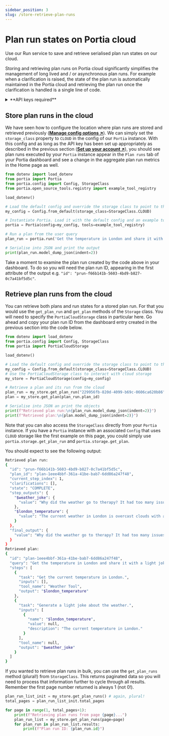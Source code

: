 ```yaml
---
sidebar_position: 3
slug: /store-retrieve-plan-runs
---
```


# Plan run states on Portia cloud
Use our Run service to save and retrieve serialised plan run states on our cloud.

Storing and retrieving plan runs on Portia cloud significantly simplifies the management of long lived and / or asynchronous plan runs. For example when a clarification is raised, the state of the plan run is automatically maintained in the Portia cloud and retrieving the plan run once the clarification is handled is a single line of code.


<details>
<summary>**API keys required**</summary>

We're assuming you already have a Portia API key from the dashboard and set it in your environment variables. If not please refer to the previous section and do that first (<a href="/setup-account" target="_blank">**Set up your account ↗**</a>).

We will use a simple GET endpoint from OpenWeatherMap in this section. Please sign up to obtain an API key from them (<a href="https://home.openweathermap.org/users/sign_in" target="_blank">**↗**</a>) and set it in the environment variable `OPENWEATHERMAP_API_KEY`.

</details>

## Store plan runs in the cloud
We have seen how to configure the location where plan runs are stored and retrieved previously (<a href="/manage-config" target="_blank">**Manage config options ↗**</a>). We can simply set the `storage_class` property to `CLOUD` in the config of our `Portia` instance. 
With this config and as long as the API key has been set up appropriately as described in the previous section (<a href="/setup-account" target="_blank">**Set up your account ↗**</a>), you should see plan runs executed by your `Portia` instance appear in the `Plan runs` tab of your Portia dashboard and see a change in the aggregate plan run metrics in the Home page as well.

```python title="main.py"
from dotenv import load_dotenv
from portia import Portia
from portia.config import Config, StorageClass
from portia.open_source_tools.registry import example_tool_registry

load_dotenv()

# Load the default config and override the storage class to point to the Portia cloud
my_config = Config.from_default(storage_class=StorageClass.CLOUD)

# Instantiate Portia. Load it with the default config and an example tool registry
portia = Portia(config=my_config, tools=example_tool_registry)

# Run a plan from the user query
plan_run = portia.run('Get the temperature in London and share it with a light joke')

# Serialise into JSON and print the output
print(plan_run.model_dump_json(indent=2))
```
Take a moment to examine the plan run created by the code above in your dashboard. To do so you will need the plan run ID, appearing in the first attribute of the output e.g. `"id": "prun-f66b141b-5603-4bd9-b827-0c7a41bf5d5c"`.

## Retrieve plan runs from the cloud

You can retrieve both plans and run states for a stored plan run. For that you would use the `get_plan_run` and `get_plan` methods of the `Storage` class. You will need to specify the `PortiaCloudStorage` class in particular here. Go ahead and copy your plan run ID from the dashboard entry created in the previous section into the code below.
```python title="main.py" skip=true
from dotenv import load_dotenv
from portia.config import Config, StorageClass
from portia import PortiaCloudStorage

load_dotenv()

# Load the default config and override the storage class to point to the Portia cloud
my_config = Config.from_default(storage_class=StorageClass.CLOUD)
# Use the PortiaCloudStorage class to interact with cloud storage
my_store = PortiaCloudStorage(config=my_config)

# Retrieve a plan and its run from the cloud
plan_run = my_store.get_plan_run("229956fb-820d-4099-b69c-0606ca620b86")
plan = my_store.get_plan(plan_run.plan_id)

# Serialise into JSON an print the objects
print(f"Retrieved plan run:\n{plan_run.model_dump_json(indent=2)}")
print(f"Retrieved plan:\n{plan.model_dump_json(indent=2)}")
```
Note that you can also access the `StorageClass` directly from your `Portia` instance. If you have a `Portia` instance with an associated `Config` that uses `CLOUD` storage like the first example on this page, you could simply use `portia.storage.get_plan_run` and `portia.storage.get_plan`.

You should expect to see the following output:
```bash
Retrieved plan run:
{
  "id": "prun-f66b141b-5603-4bd9-b827-0c7a41bf5d5c",
  "plan_id": "plan-1eee4bbf-361a-41be-bab7-6dd86a247f48",
  "current_step_index": 1,
  "clarifications": [],
  "state": "COMPLETE",
  "step_outputs": {
    "$weather_joke": {
      "value": "Why did the weather go to therapy? It had too many issues to cloud its mind!"
    },
    "$london_temperature": {
      "value": "The current weather in London is overcast clouds with a temperature of 0.91°C."
    }
  },
  "final_output": {
    "value": "Why did the weather go to therapy? It had too many issues to cloud its mind!"
  }
}
Retrieved plan:
{
  "id": "plan-1eee4bbf-361a-41be-bab7-6dd86a247f48",
  "query": "Get the temperature in London and share it with a light joke",
  "steps": [
    {
      "task": "Get the current temperature in London.",
      "inputs": [],
      "tool_name": "Weather Tool",
      "output": "$london_temperature"
    },
    {
      "task": "Generate a light joke about the weather.",
      "inputs": [
        {
          "name": "$london_temperature",
          "value": null,
          "description": "The current temperature in London."
        }
      ],
      "tool_name": null,
      "output": "$weather_joke"
    }
  ]
}
```

If you wanted to retrieve plan runs in bulk, you can use the `get_plan_runs` method (plural!) from `StorageClass`. This returns paginated data so you will need to process that information further to cycle through all results. Remember the first page number returned is always 1 (not 0!).

```python skip=true
plan_run_list_init = my_store.get_plan_runs() # again, plural!
total_pages = plan_run_list_init.total_pages

for page in range(1, total_pages+1):
    print(f"Retrieving plan runs from page {page}...")
    plan_run_list = my_store.get_plan_runs(page=page)
    for plan_run in plan_run_list.results:
        print(f"Plan run ID: {plan_run.id}")
```
